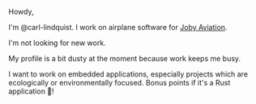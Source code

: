 Howdy,

I'm @carl-lindquist. I work on airplane software for [Joby Aviation](https://www.jobyaviation.com).

I'm not looking for new work. 

My profile is a bit dusty at the moment because work keeps me busy.

I want to work on embedded applications, especially projects which are ecologically or environmentally focused. Bonus points if it's a Rust application 🦀!

<!---
carl-lindquist/carl-lindquist is a ✨ special ✨ repository because its `README.md` (this file) appears on your GitHub profile.
You can click the Preview link to take a look at your changes.
--->
